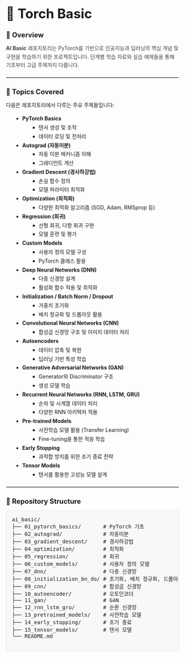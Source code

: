 <div style="max-width: 800px; margin: 0 auto; padding: 20px;">
  <h1 style="font-size: 2.5em; font-weight: bold; margin-bottom: 20px; text-align: left;">🚀 Torch Basic</h1>

  <h3 style="font-size: 1.3em; margin-bottom: 10px; text-align: left;">📖 Overview</h3>
  <p style="line-height: 1.6; color: #444; text-align: left;">
    <b>AI Basic</b> 레포지토리는 PyTorch를 기반으로 인공지능과 딥러닝의 핵심 개념 및 구현을 학습하기 위한 프로젝트입니다. 단계별 학습 자료와 실습 예제들을 통해 기초부터 고급 주제까지 다룹니다.
  </p>

  <hr style="border: 1px solid #D0D0D0; margin: 20px 0;">

  <h3 style="font-size: 1.3em; margin-bottom: 10px; text-align: left;">🧠 Topics Covered</h3>
  <p style="margin-bottom: 15px; text-align: left;">다음은 레포지토리에서 다루는 주요 주제들입니다:</p>

  <div style="margin-left: 20px;">
    <ul style="line-height: 1.7; margin-bottom: 20px; text-align: left;">
      <li><b>PyTorch Basics</b>
        <ul style="list-style-type: square; margin-left: 20px;">
          <li>텐서 생성 및 조작</li>
          <li>데이터 로딩 및 전처리</li>
        </ul>
      </li>
      <li><b>Autograd (자동미분)</b>
        <ul style="list-style-type: square; margin-left: 20px;">
          <li>자동 미분 메커니즘 이해</li>
          <li>그래디언트 계산</li>
        </ul>
      </li>
      <li><b>Gradient Descent (경사하강법)</b>
        <ul style="list-style-type: square; margin-left: 20px;">
          <li>손실 함수 정의</li>
          <li>모델 파라미터 최적화</li>
        </ul>
      </li>
      <li><b>Optimization (최적화)</b>
        <ul style="list-style-type: square; margin-left: 20px;">
          <li>다양한 최적화 알고리즘 (SGD, Adam, RMSprop 등)</li>
        </ul>
      </li>
      <li><b>Regression (회귀)</b>
        <ul style="list-style-type: square; margin-left: 20px;">
          <li>선형 회귀, 다항 회귀 구현</li>
          <li>모델 훈련 및 평가</li>
        </ul>
      </li>
      <li><b>Custom Models</b>
        <ul style="list-style-type: square; margin-left: 20px;">
          <li>사용자 정의 모델 구성</li>
          <li>PyTorch 클래스 활용</li>
        </ul>
      </li>
      <li><b>Deep Neural Networks (DNN)</b>
        <ul style="list-style-type: square; margin-left: 20px;">
          <li>다층 신경망 설계</li>
          <li>활성화 함수 적용 및 최적화</li>
        </ul>
      </li>
       <li><b>Initialization / Batch Norm / Dropout</b>
        <ul style="list-style-type: square; margin-left: 20px;">
          <li>가중치 초기화</li>
          <li>배치 정규화 및 드롭아웃 활용</li>
        </ul>
       </li>
      <li><b>Convolutional Neural Networks (CNN)</b>
        <ul style="list-style-type: square; margin-left: 20px;">
          <li>합성곱 신경망 구조 및 이미지 데이터 처리</li>
        </ul>
      </li>
      <li><b>Autoencoders</b>
        <ul style="list-style-type: square; margin-left: 20px;">
          <li>데이터 압축 및 복원</li>
          <li>딥러닝 기반 특성 학습</li>
        </ul>
      </li>
      <li><b>Generative Adversarial Networks (GAN)</b>
        <ul style="list-style-type: square; margin-left: 20px;">
          <li>Generator와 Discriminator 구조</li>
          <li>생성 모델 학습</li>
        </ul>
      </li>
      <li><b>Recurrent Neural Networks (RNN, LSTM, GRU)</b>
        <ul style="list-style-type: square; margin-left: 20px;">
          <li>순차 및 시계열 데이터 처리</li>
          <li>다양한 RNN 아키텍처 적용</li>
        </ul>
      </li>
      <li><b>Pre-trained Models</b>
        <ul style="list-style-type: square; margin-left: 20px;">
            <li>사전학습 모델 활용 (Transfer Learning)</li>
            <li>Fine-tuning을 통한 적응 학습</li>
         </ul>
      </li>
        <li><b>Early Stopping</b>
        <ul style="list-style-type: square; margin-left: 20px;">
             <li>과적합 방지를 위한 조기 종료 전략</li>
        </ul>
      </li>
      <li><b>Tensor Models</b>
        <ul style="list-style-type: square; margin-left: 20px;">
             <li>텐서를 활용한 고성능 모델 설계</li>
         </ul>
      </li>
    </ul>
  </div>

  <hr style="border: 1px solid #D0D0D0; margin: 20px 0;">

  <h3 style="font-size: 1.3em; margin-bottom: 10px; text-align: left;">📂 Repository Structure</h3>
  <pre style="background-color: #F8F8F8; padding: 15px; border: 1px solid #E0E0E0; border-radius: 5px; overflow-x: auto; font-size: 14px; text-align: left;">
ai_basic/
├── 01_pytorch_basics/       # PyTorch 기초
├── 02_autograd/             # 자동미분
├── 03_gradient_descent/     # 경사하강법
├── 04_optimization/         # 최적화
├── 05_regression/           # 회귀
├── 06_custom_models/        # 사용자 정의 모델
├── 07_dnn/                  # 다층 신경망
├── 08_initialization_bn_do/ # 초기화, 배치 정규화, 드롭아웃
├── 09_cnn/                  # 합성곱 신경망
├── 10_autoencoder/          # 오토인코더
├── 11_gan/                  # GAN
├── 12_rnn_lstm_gru/         # 순환 신경망
├── 13_pretrained_models/    # 사전학습 모델
├── 14_early_stopping/       # 조기 종료
├── 15_tensor_models/        # 텐서 모델
└── README.md
  </pre>
</div>
